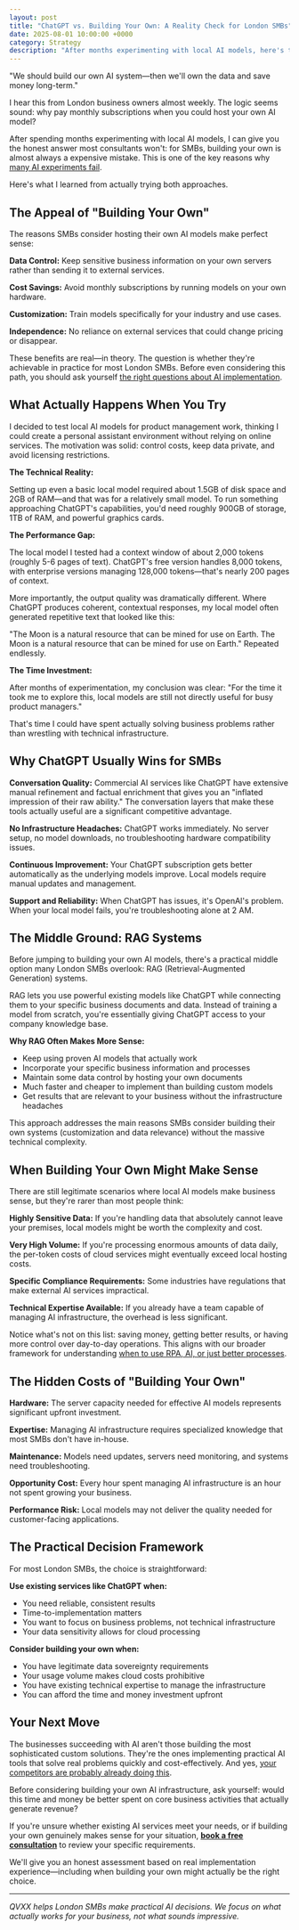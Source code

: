 ```yaml
---
layout: post
title: "ChatGPT vs. Building Your Own: A Reality Check for London SMBs"
date: 2025-08-01 10:00:00 +0000
category: Strategy
description: "After months experimenting with local AI models, here's the honest answer most consultants won't give you about building your own AI system."
---
```


"We should build our own AI system—then we'll own the data and save money long-term."

I hear this from London business owners almost weekly. The logic seems sound: why pay monthly subscriptions when you could host your own AI model?

After spending months experimenting with local AI models, I can give you the honest answer most consultants won't: for SMBs, building your own is almost always a expensive mistake. This is one of the key reasons why [many AI experiments fail](/blog/2025/01/30/why-your-2k-month-ai-experiment-is-failing/).

Here's what I learned from actually trying both approaches.

## The Appeal of "Building Your Own"

The reasons SMBs consider hosting their own AI models make perfect sense:

**Data Control:** Keep sensitive business information on your own servers rather than sending it to external services.

**Cost Savings:** Avoid monthly subscriptions by running models on your own hardware.

**Customization:** Train models specifically for your industry and use cases.

**Independence:** No reliance on external services that could change pricing or disappear.

These benefits are real—in theory. The question is whether they're achievable in practice for most London SMBs. Before even considering this path, you should ask yourself [the right questions about AI implementation](/blog/2025/07/30/5-questions-before-buying-ai-tools/).

## What Actually Happens When You Try

I decided to test local AI models for product management work, thinking I could create a personal assistant environment without relying on online services. The motivation was solid: control costs, keep data private, and avoid licensing restrictions.

**The Technical Reality:**

Setting up even a basic local model required about 1.5GB of disk space and 2GB of RAM—and that was for a relatively small model. To run something approaching ChatGPT's capabilities, you'd need roughly 900GB of storage, 1TB of RAM, and powerful graphics cards.

**The Performance Gap:**

The local model I tested had a context window of about 2,000 tokens (roughly 5-6 pages of text). ChatGPT's free version handles 8,000 tokens, with enterprise versions managing 128,000 tokens—that's nearly 200 pages of context.

More importantly, the output quality was dramatically different. Where ChatGPT produces coherent, contextual responses, my local model often generated repetitive text that looked like this:

"The Moon is a natural resource that can be mined for use on Earth. The Moon is a natural resource that can be mined for use on Earth." Repeated endlessly.

**The Time Investment:**

After months of experimentation, my conclusion was clear: "For the time it took me to explore this, local models are still not directly useful for busy product managers."

That's time I could have spent actually solving business problems rather than wrestling with technical infrastructure.

## Why ChatGPT Usually Wins for SMBs

**Conversation Quality:** Commercial AI services like ChatGPT have extensive manual refinement and factual enrichment that gives you an "inflated impression of their raw ability." The conversation layers that make these tools actually useful are a significant competitive advantage.

**No Infrastructure Headaches:** ChatGPT works immediately. No server setup, no model downloads, no troubleshooting hardware compatibility issues.

**Continuous Improvement:** Your ChatGPT subscription gets better automatically as the underlying models improve. Local models require manual updates and management.

**Support and Reliability:** When ChatGPT has issues, it's OpenAI's problem. When your local model fails, you're troubleshooting alone at 2 AM.

## The Middle Ground: RAG Systems

Before jumping to building your own AI models, there's a practical middle option many London SMBs overlook: RAG (Retrieval-Augmented Generation) systems.

RAG lets you use powerful existing models like ChatGPT while connecting them to your specific business documents and data. Instead of training a model from scratch, you're essentially giving ChatGPT access to your company knowledge base.

**Why RAG Often Makes More Sense:**
- Keep using proven AI models that actually work
- Incorporate your specific business information and processes
- Maintain some data control by hosting your own documents
- Much faster and cheaper to implement than building custom models
- Get results that are relevant to your business without the infrastructure headaches

This approach addresses the main reasons SMBs consider building their own systems (customization and data relevance) without the massive technical complexity.

## When Building Your Own Might Make Sense

There are still legitimate scenarios where local AI models make business sense, but they're rarer than most people think:

**Highly Sensitive Data:** If you're handling data that absolutely cannot leave your premises, local models might be worth the complexity and cost.

**Very High Volume:** If you're processing enormous amounts of data daily, the per-token costs of cloud services might eventually exceed local hosting costs.

**Specific Compliance Requirements:** Some industries have regulations that make external AI services impractical.

**Technical Expertise Available:** If you already have a team capable of managing AI infrastructure, the overhead is less significant.

Notice what's not on this list: saving money, getting better results, or having more control over day-to-day operations. This aligns with our broader framework for understanding [when to use RPA, AI, or just better processes](/blog/2025/08/02/rpa-vs-ai-vs-getting-work-done/).

## The Hidden Costs of "Building Your Own"

**Hardware:** The server capacity needed for effective AI models represents significant upfront investment.

**Expertise:** Managing AI infrastructure requires specialized knowledge that most SMBs don't have in-house.

**Maintenance:** Models need updates, servers need monitoring, and systems need troubleshooting.

**Opportunity Cost:** Every hour spent managing AI infrastructure is an hour not spent growing your business.

**Performance Risk:** Local models may not deliver the quality needed for customer-facing applications.

## The Practical Decision Framework

For most London SMBs, the choice is straightforward:

**Use existing services like ChatGPT when:**
- You need reliable, consistent results
- Time-to-implementation matters
- You want to focus on business problems, not technical infrastructure
- Your data sensitivity allows for cloud processing

**Consider building your own when:**
- You have legitimate data sovereignty requirements
- Your usage volume makes cloud costs prohibitive
- You have existing technical expertise to manage the infrastructure
- You can afford the time and money investment upfront

## Your Next Move

The businesses succeeding with AI aren't those building the most sophisticated custom solutions. They're the ones implementing practical AI tools that solve real problems quickly and cost-effectively. And yes, [your competitors are probably already doing this](/blog/2025/08/03/is-your-london-competitor-already-using-ai/).

Before considering building your own AI infrastructure, ask yourself: would this time and money be better spent on core business activities that actually generate revenue?

If you're unsure whether existing AI services meet your needs, or if building your own genuinely makes sense for your situation, **[book a free consultation](https://calendar.app.google/F1CUZCKJCNZGN6oh8)** to review your specific requirements.

We'll give you an honest assessment based on real implementation experience—including when building your own might actually be the right choice.

---

*QVXX helps London SMBs make practical AI decisions. We focus on what actually works for your business, not what sounds impressive.*